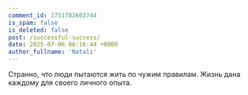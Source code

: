 ```yaml
---
comment_id: 1751782603744
is_spam: false
is_deleted: false
post: /successful-success/
date: 2025-07-06 06:16:44 +0000
author_fullname: 'Natali'
---
```


Странно, что люди пытаются жить по чужим правилам. Жизнь дана каждому для своего личного опыта.
